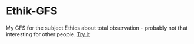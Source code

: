 # Ethik-GFS
My GFS for the subject Ethics about total observation - probably not that interesting for other people.
[Try it](https://metacolon.github.io/Ethik-GFS/reveal.js/index.html)
